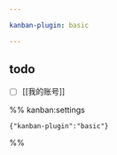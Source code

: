 ```yaml
---

kanban-plugin: basic

---
```


## todo

- [ ] [[我的账号]]




%% kanban:settings
```
{"kanban-plugin":"basic"}
```
%%